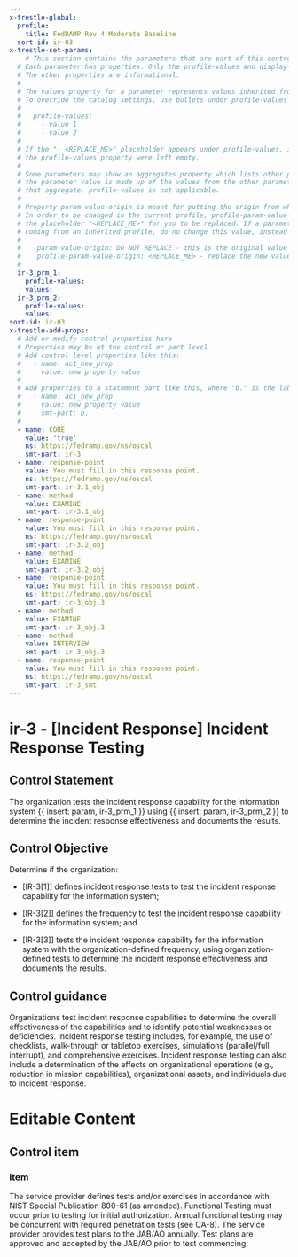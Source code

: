 ```yaml
---
x-trestle-global:
  profile:
    title: FedRAMP Rev 4 Moderate Baseline
  sort-id: ir-03
x-trestle-set-params:
    # This section contains the parameters that are part of this control.
  # Each parameter has properties. Only the profile-values and display-name properties are editable.
  # The other properties are informational.
  #
  # The values property for a parameter represents values inherited from the OSCAL catalog.
  # To override the catalog settings, use bullets under profile-values as shown below:
  #
  #   profile-values:
  #     - value 1
  #     - value 2
  #
  # If the "- <REPLACE_ME>" placeholder appears under profile-values, it is the same as if
  # the profile-values property were left empty.
  #
  # Some parameters may show an aggregates property which lists other parameters. This means
  # the parameter value is made up of the values from the other parameters. For parameters
  # that aggregate, profile-values is not applicable.
  #
  # Property param-value-origin is meant for putting the origin from where that parameter comes from.
  # In order to be changed in the current profile, profile-param-value-origin property will be displayed with
  # the placeholder "<REPLACE_ME>" for you to be replaced. If a parameter already has a param-value-origin
  # coming from an inherited profile, do no change this value, instead use profile-param-value-origin as follows:
  #
  #    param-value-origin: DO NOT REPLACE - this is the original value
  #    profile-param-value-origin: <REPLACE_ME> - replace the new value required HERE
  #
  ir-3_prm_1:
    profile-values:
    values:
  ir-3_prm_2:
    profile-values:
    values:
sort-id: ir-03
x-trestle-add-props:
  # Add or modify control properties here
  # Properties may be at the control or part level
  # Add control level properties like this:
  #   - name: ac1_new_prop
  #     value: new property value
  #
  # Add properties to a statement part like this, where "b." is the label of the target statement part
  #   - name: ac1_new_prop
  #     value: new property value
  #     smt-part: b.
  #
  - name: CORE
    value: 'true'
    ns: https://fedramp.gov/ns/oscal
    smt-part: ir-3
  - name: response-point
    value: You must fill in this response point.
    ns: https://fedramp.gov/ns/oscal
    smt-part: ir-3.1_obj
  - name: method
    value: EXAMINE
    smt-part: ir-3.1_obj
  - name: response-point
    value: You must fill in this response point.
    ns: https://fedramp.gov/ns/oscal
    smt-part: ir-3.2_obj
  - name: method
    value: EXAMINE
    smt-part: ir-3.2_obj
  - name: response-point
    value: You must fill in this response point.
    ns: https://fedramp.gov/ns/oscal
    smt-part: ir-3_obj.3
  - name: method
    value: EXAMINE
    smt-part: ir-3_obj.3
  - name: method
    value: INTERVIEW
    smt-part: ir-3_obj.3
  - name: response-point
    value: You must fill in this response point.
    ns: https://fedramp.gov/ns/oscal
    smt-part: ir-3_smt
---
```


# ir-3 - \[Incident Response\] Incident Response Testing

## Control Statement

The organization tests the incident response capability for the information system {{ insert: param, ir-3_prm_1 }} using {{ insert: param, ir-3_prm_2 }} to determine the incident response effectiveness and documents the results.

## Control Objective

Determine if the organization:

- \[IR-3[1]\] defines incident response tests to test the incident response capability for the information system;

- \[IR-3[2]\] defines the frequency to test the incident response capability for the information system; and

- \[IR-3[3]\] tests the incident response capability for the information system with the organization-defined frequency, using organization-defined tests to determine the incident response effectiveness and documents the results.

## Control guidance

Organizations test incident response capabilities to determine the overall effectiveness of the capabilities and to identify potential weaknesses or deficiencies. Incident response testing includes, for example, the use of checklists, walk-through or tabletop exercises, simulations (parallel/full interrupt), and comprehensive exercises. Incident response testing can also include a determination of the effects on organizational operations (e.g., reduction in mission capabilities), organizational assets, and individuals due to incident response.

# Editable Content

<!-- Make additions and edits below -->
<!-- The above represents the contents of the control as received by the profile, prior to additions. -->
<!-- If the profile makes additions to the control, they will appear below. -->
<!-- The above markdown may not be edited but you may edit the content below, and/or introduce new additions to be made by the profile. -->
<!-- If there is a yaml header at the top, parameter values may be edited. Use --set-parameters to incorporate the changes during assembly. -->
<!-- The content here will then replace what is in the profile for this control, after running profile-assemble. -->
<!-- The added parts in the profile for this control are below.  You may edit them and/or add new ones. -->
<!-- Each addition must have a heading either of the form ## Control my_addition_name -->
<!-- or ## Part a. (where the a. refers to one of the control statement labels.) -->
<!-- "## Control" parts are new parts added after the statement part. -->
<!-- "## Part" parts are new parts added into the top-level statement part with that label. -->
<!-- Subparts may be added with nested hash levels of the form ### My Subpart Name -->
<!-- underneath the parent ## Control or ## Part being added -->
<!-- See https://oscal-compass.github.io/compliance-trestle/tutorials/ssp_profile_catalog_authoring/ssp_profile_catalog_authoring for guidance. -->

## Control item

### item

The service provider defines tests and/or exercises in accordance with NIST Special Publication 800-61 (as amended). Functional Testing must occur prior to testing for initial authorization. Annual functional testing may be concurrent with required penetration tests (see CA-8). The service provider provides test plans to the JAB/AO annually. Test plans are approved and accepted by the JAB/AO prior to test commencing.
